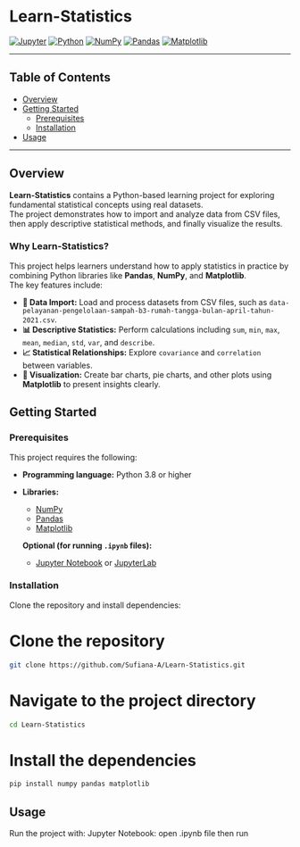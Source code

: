 # Learn-Statistics

[![Jupyter](https://img.shields.io/badge/notebook-Jupyter-F37626.svg?logo=jupyter&logoColor=white)]()
[![Python](https://img.shields.io/badge/language-Python-blue.svg?logo=python&logoColor=white)]()
[![NumPy](https://img.shields.io/badge/library-NumPy-013243.svg?logo=numpy&logoColor=white)]()
[![Pandas](https://img.shields.io/badge/library-Pandas-150458.svg?logo=pandas&logoColor=white)]()
[![Matplotlib](https://img.shields.io/badge/library-Matplotlib-11557c.svg)]()

---

## Table of Contents
- [Overview](#overview)
- [Getting Started](#getting-started)
  - [Prerequisites](#prerequisites)
  - [Installation](#installation)
- [Usage](#usage)

---

## Overview
**Learn-Statistics** contains a Python-based learning project for exploring fundamental statistical concepts using real datasets.  
The project demonstrates how to import and analyze data from CSV files, then apply descriptive statistical methods, and finally visualize the results.

### Why Learn-Statistics?
This project helps learners understand how to apply statistics in practice by combining Python libraries like **Pandas**, **NumPy**, and **Matplotlib**.  
The key features include:

- **📑 Data Import:** Load and process datasets from CSV files, such as `data-pelayanan-pengelolaan-sampah-b3-rumah-tangga-bulan-april-tahun-2021.csv`.  
- **📊 Descriptive Statistics:** Perform calculations including `sum`, `min`, `max`, `mean`, `median`, `std`, `var`, and `describe`.   
- **📈 Statistical Relationships:** Explore `covariance` and `correlation` between variables.  
- **🎨 Visualization:** Create bar charts, pie charts, and other plots using **Matplotlib** to present insights clearly.  


## Getting Started

### Prerequisites
This project requires the following:  
- **Programming language:** Python 3.8 or higher  
- **Libraries:**  
  - [NumPy](https://numpy.org/)  
  - [Pandas](https://pandas.pydata.org/)  
  - [Matplotlib](https://matplotlib.org/)
    
  **Optional (for running `.ipynb` files):**  
  - [Jupyter Notebook](https://jupyter.org/) or [JupyterLab](https://jupyter.org/install)  

### Installation

Clone the repository and install dependencies:

# Clone the repository
```bash
git clone https://github.com/Sufiana-A/Learn-Statistics.git
```

# Navigate to the project directory
```bash
cd Learn-Statistics
```

# Install the dependencies
```bash
pip install numpy pandas matplotlib
```

## Usage
Run the project with:
Jupyter Notebook: open .ipynb file then run

